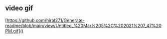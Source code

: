 ## video gif 

[https://github.com/hiral271/Generate-readme/blob/main/view/Untitled_%20Mar%205%2C%202021%207_47%20PM.gif]()
